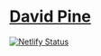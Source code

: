 # [David Pine](https://davidpine.net)

[![Netlify Status](https://api.netlify.com/api/v1/badges/654abbb8-c9f0-45ca-b788-da15063a00e0/deploy-status)](https://app.netlify.com/sites/davidpine/deploys)
